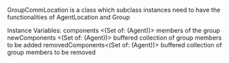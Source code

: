 GroupCommLocation  is a class which subclass instances need to have the functionalities of AgentLocation and Group


Instance Variables:
	components			<(Set of: (Agent))>	members of the group
	newComponents	<(Set of: (Agent))>	buffered collection of group members to be added
	removedComponents<(Set of: (Agent))>	buffered collection of group members to be removed

